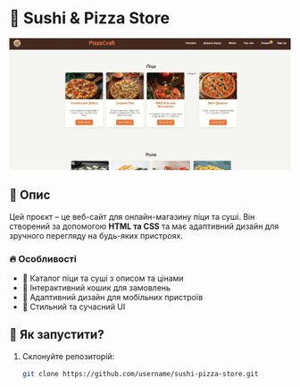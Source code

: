 # 🍕 Sushi & Pizza Store  

![Прев'ю сайту](photo_2025-02-22_10-59-19.jpg)  

## 📖 Опис  
Цей проєкт – це веб-сайт для онлайн-магазину піци та суші. Він створений за допомогою **HTML та CSS** та має адаптивний дизайн для зручного перегляду на будь-яких пристроях.  

### 🔥 Особливості  
- 🍣 Каталог піци та суші з описом та цінами  
- 🛒 Інтерактивний кошик для замовлень  
- 📱 Адаптивний дизайн для мобільних пристроїв  
- 🎨 Стильний та сучасний UI  

## 🚀 Як запустити?  
1. Склонуйте репозиторій:  
   ```bash
   git clone https://github.com/username/sushi-pizza-store.git
